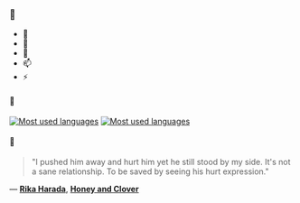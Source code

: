 ### 👋

- 🔭
- 🌱
- 💬
- 📫
- ⚡

#### 🧏

[![Most used languages](https://github-readme-stats-aynah.vercel.app/api/top-langs/?username=aynh&theme=solarized-dark&langs_count=6&layout=compact&hide_title=true)](https://github.com/anuraghazra/github-readme-stats#gh-dark-mode-only)
[![Most used languages](https://github-readme-stats-aynah.vercel.app/api/top-langs/?username=aynh&theme=solarized-light&langs_count=6&layout=compact&hide_title=true)](https://github.com/anuraghazra/github-readme-stats#gh-light-mode-only)

#### 💬

> "I pushed him away and hurt him yet he still stood by my side.  It's not a sane relationship. To be saved by seeing his hurt expression."

&mdash; [**Rika Harada**](https://myanimelist.net/character.php?q=Rika%20Harada&cat=character), [**Honey and Clover**](https://myanimelist.net/search/all?q=Honey%20and%20Clover&cat=all)
